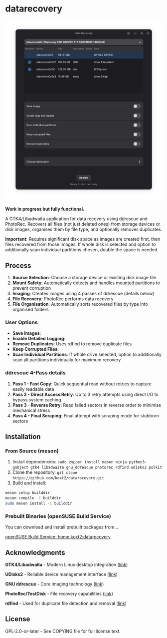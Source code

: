 # datarecovery

<p align="center">
  <img src="data/screenshots/screenshot_01.png" width="600"/>
</p>

**Work in progress but fully functional.** 

A GTK4/Libadwaita application for data recovery using ddrescue and PhotoRec. Recovers all files (not just deleted ones) from storage devices or disk images, organises them by file type, and optionally removes duplicates.

**Important**: Requires significant disk space as images are created first, then files recovered from those images. If whole disk is selected and option to additionally scan individual partitions chosen, double the space is needed.

## Process

1. **Source Selection**: Choose a storage device or existing disk image file
2. **Mount Safety**: Automatically detects and handles mounted partitions to prevent corruption
3. **Imaging**: Creates images using 4 passes of ddrescue (details below)
4. **File Recovery**: PhotoRec performs data recovery
5. **File Organisation**: Automatically sorts recovered files by type into organised folders

### User Options
- **Save Images**:
- **Enable Detailed Logging**:
- **Remove Duplicates**: Uses rdfind to remove duplicate files
- **Keep Corrupted Files**:
- **Scan Individual Partitions**: If whole drive selected, option to additionally scan all partitions individually for maximum recovery

### ddrescue 4-Pass details
1. **Pass 1 - Fast Copy**: Quick sequential read without retries to capture easily readable data
2. **Pass 2 - Direct Access Retry**: Up to 3 retry attempts using direct I/O to bypass system caching
3. **Pass 3 - Reverse Retry**: Read failed sectors in reverse order to minimise mechanical stress
4. **Pass 4 - Final Scraping**: Final attempt with scraping mode for stubborn sectors

## Installation

### From Source (meson)

1. Install dependencies: `sudo zypper install meson ninja python3-gobject gtk4 libadwaita gnu_ddrescue photorec rdfind udisks2 polkit`
2. Clone the repository: `git clone https://github.com/koxt2/datarecovery.git`
3. Build and install:
  ```bash
  meson setup builddir
  meson compile -C builddir
  sudo meson install -C builddir
  ```

### Prebuilt Binaries (openSUSE Build Service)

You can download and install prebuilt packages from...

[openSUSE Build Service: home:koxt2:datarecovery](https://build.opensuse.org/project/show/home:koxt2:datarecovery)

## Acknowledgments

**GTK4/Libadwaita** - Modern Linux desktop integration (<a href="https://gnome.pages.gitlab.gnome.org/libadwaita/" target="_blank">link</a>)

**UDisks2** - Reliable device management interface (<a href="https://github.com/storaged-project/udisks" target="_blank">link</a>)

**GNU ddrescue** - Core imaging technology (<a href="https://www.gnu.org/software/ddrescue/" target="_blank">link</a>)

**PhotoRec/TestDisk** - File recovery capabilities (<a href="https://www.cgsecurity.org/wiki/PhotoRec" target="_blank">link</a>)

**rdfind** - Used for duplicate file detection and removal (<a href="https://github.com/pauldreik/rdfind" target="_blank">link</a>)

## License

GPL-2.0-or-later - See COPYING file for full license text.





